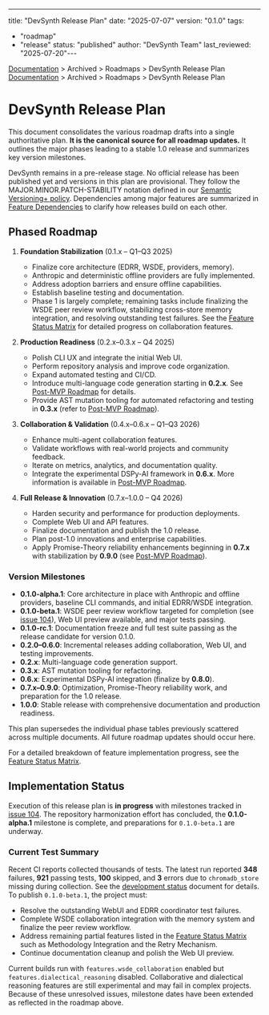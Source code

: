 ---
title: "DevSynth Release Plan"
date: "2025-07-07"
version: "0.1.0"
tags:
  - "roadmap"
  - "release"
status: "published"
author: "DevSynth Team"
last_reviewed: "2025-07-20"---

<div class="breadcrumbs">
<a href="../index.md">Documentation</a> &gt; Archived &gt; Roadmaps &gt; DevSynth Release Plan
</div>

<div class="breadcrumbs">
<a href="../index.md">Documentation</a> &gt; Archived &gt; Roadmaps &gt; DevSynth Release Plan
</div>

# DevSynth Release Plan

This document consolidates the various roadmap drafts into a single authoritative plan. **It is the canonical source for all roadmap updates.** It outlines the major phases leading to a stable 1.0 release and summarizes key version milestones.

DevSynth remains in a pre-release stage. No official release has been published yet and versions in this plan are provisional. They follow the MAJOR.MINOR.PATCH-STABILITY notation defined in our [Semantic Versioning+ policy](../policies/semantic_versioning.md).
Dependencies among major features are summarized in [Feature Dependencies](feature_dependencies.md) to clarify how releases build on each other.

## Phased Roadmap

1. **Foundation Stabilization** (0.1.x – Q1–Q3 2025)
   - Finalize core architecture (EDRR, WSDE, providers, memory).
   - Anthropic and deterministic offline providers are fully implemented.
   - Address adoption barriers and ensure offline capabilities.
   - Establish baseline testing and documentation.
   - Phase 1 is largely complete; remaining tasks include finalizing the WSDE peer review workflow, stabilizing cross-store memory integration, and resolving outstanding test failures. See the [Feature Status Matrix](../implementation/feature_status_matrix.md) for detailed progress on collaboration features.

2. **Production Readiness** (0.2.x–0.3.x – Q4 2025)
   - Polish CLI UX and integrate the initial Web UI.
   - Perform repository analysis and improve code organization.
   - Expand automated testing and CI/CD.
   - Introduce multi-language code generation starting in **0.2.x**. See [Post-MVP Roadmap](post_mvp_roadmap.md#phase-4-advanced-code-generation-and-refactoring) for details.
   - Provide AST mutation tooling for automated refactoring and testing in **0.3.x** (refer to [Post-MVP Roadmap](post_mvp_roadmap.md#phase-3-self-improvement-capabilities)).

3. **Collaboration & Validation** (0.4.x–0.6.x – Q1–Q3 2026)
   - Enhance multi-agent collaboration features.
   - Validate workflows with real-world projects and community feedback.
   - Iterate on metrics, analytics, and documentation quality.
   - Integrate the experimental DSPy-AI framework in **0.6.x**. More information is available in [Post-MVP Roadmap](post_mvp_roadmap.md#phase-6-dspy-ai-integration).

4. **Full Release & Innovation** (0.7.x–1.0.0 – Q4 2026)
   - Harden security and performance for production deployments.
   - Complete Web UI and API features.
   - Finalize documentation and publish the 1.0 release.
   - Plan post-1.0 innovations and enterprise capabilities.
   - Apply Promise-Theory reliability enhancements beginning in **0.7.x** with stabilization by **0.9.0** (see [Post-MVP Roadmap](post_mvp_roadmap.md#phase-7-promise-theory-reliability-enhancements)).

### Version Milestones

- **0.1.0-alpha.1**: Core architecture in place with Anthropic and offline
  providers, baseline CLI commands, and initial EDRR/WSDE integration.
- **0.1.0-beta.1**: WSDE peer review workflow targeted for completion
  (see [issue 104](../../issues/104.md)), Web UI preview available, and major
  tests passing.
- **0.1.0-rc.1**: Documentation freeze and full test suite passing as the
  release candidate for version 0.1.0.
- **0.2.0–0.6.0**: Incremental releases adding collaboration, Web UI, and testing improvements.
- **0.2.x**: Multi-language code generation support.
- **0.3.x**: AST mutation tooling for refactoring.
- **0.6.x**: Experimental DSPy-AI integration (finalize by **0.8.0**).
- **0.7.x–0.9.0**: Optimization, Promise-Theory reliability work, and preparation for the 1.0 release.
- **1.0.0**: Stable release with comprehensive documentation and production readiness.

This plan supersedes the individual phase tables previously scattered across multiple documents. All future roadmap updates should occur here.

For a detailed breakdown of feature implementation progress, see the
[Feature Status Matrix](../implementation/feature_status_matrix.md).

## Implementation Status
Execution of this release plan is **in progress** with milestones tracked in [issue 104](../../issues/104.md). The repository harmonization effort has concluded, the **0.1.0-alpha.1** milestone is complete, and preparations for `0.1.0-beta.1` are underway.

### Current Test Summary

Recent CI reports collected thousands of tests. The latest run reported **348** failures, **921** passing tests, **100** skipped, and **3** errors due to `chromadb_store` missing during collection. See the [development status](development_status.md#test-failure-summary) document for details.
To publish `0.1.0-beta.1`, the project must:

- Resolve the outstanding WebUI and EDRR coordinator test failures.
- Complete WSDE collaboration integration with the memory system and finalize the peer review workflow.
- Address remaining partial features listed in the
  [Feature Status Matrix](../implementation/feature_status_matrix.md) such as
  Methodology Integration and the Retry Mechanism.
- Continue documentation cleanup and polish the Web UI preview.

Current builds run with `features.wsde_collaboration` enabled but
`features.dialectical_reasoning` disabled. Collaborative and dialectical
reasoning features are still experimental and may fail in complex projects.
Because of these unresolved issues, milestone dates have been extended as
reflected in the roadmap above.
